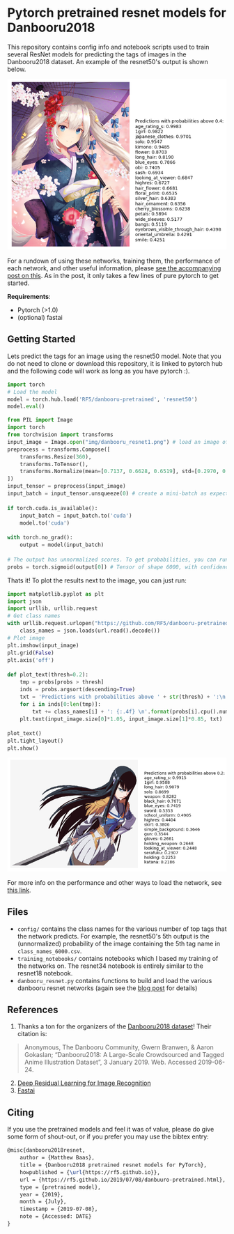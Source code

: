 # Pytorch pretrained resnet models for Danbooru2018
This repository contains config info and notebook scripts used to train several ResNet models for predicting the tags of images in the Danbooru2018 dataset. An example of the resnet50's output is shown below.

![img1](img/danbooru_resnet2.png)

For a rundown of using these networks, training them, the performance of each network, and other useful information, please [see the accompanying post on this](https://rf5.github.io/2019/07/08/danbuuro-pretrained.html). As in the post, it only takes a few lines of pure pytorch to get started. 

__Requirements__:
- Pytorch (>1.0)
- (optional) fastai

## Getting Started
Lets predict the tags for an image using the resnet50 model. Note that you do not need to clone or download this repository, it is linked to pytorch hub and the following code will work as long as you have pytorch :).
```python
import torch
# Load the model
model = torch.hub.load('RF5/danbooru-pretrained', 'resnet50')
model.eval()
```

```python
from PIL import Image
import torch
from torchvision import transforms
input_image = Image.open("img/danbooru_resnet1.png") # load an image of your choice
preprocess = transforms.Compose([
    transforms.Resize(360),
    transforms.ToTensor(),
    transforms.Normalize(mean=[0.7137, 0.6628, 0.6519], std=[0.2970, 0.3017, 0.2979]),
])
input_tensor = preprocess(input_image)
input_batch = input_tensor.unsqueeze(0) # create a mini-batch as expected by the model

if torch.cuda.is_available():
    input_batch = input_batch.to('cuda')
    model.to('cuda')

with torch.no_grad():
    output = model(input_batch)

# The output has unnormalized scores. To get probabilities, you can run a sigmoid on it.
probs = torch.sigmoid(output[0]) # Tensor of shape 6000, with confidence scores over Danbooru's top 6000 tags
```
Thats it! To plot the results next to the image, you can just run:
```python
import matplotlib.pyplot as plt
import json
import urllib, urllib.request
# Get class names
with urllib.request.urlopen("https://github.com/RF5/danbooru-pretrained/raw/master/config/class_names_6000.json") as url:
    class_names = json.loads(url.read().decode())
# Plot image
plt.imshow(input_image)
plt.grid(False)
plt.axis('off')

def plot_text(thresh=0.2):
    tmp = probs[probs > thresh]
    inds = probs.argsort(descending=True)
    txt = 'Predictions with probabilities above ' + str(thresh) + ':\n'
    for i in inds[0:len(tmp)]:
        txt += class_names[i] + ': {:.4f} \n'.format(probs[i].cpu().numpy())
    plt.text(input_image.size[0]*1.05, input_image.size[1]*0.85, txt)

plot_text()
plt.tight_layout()
plt.show()
```
![img2](img/danbooru_resnet1.png)

For more info on the performance and other ways to load the network, see [this link](https://rf5.github.io/2019/07/08/danbuuro-pretrained.html).

## Files
- `config/` contains the class names for the various number of top tags that the network predicts. For example, the resnet50's 5th output is the (unnormalized) probability of the image containing the 5th tag name in `class_names_6000.csv`.
- `training_notebooks/` contains notebooks which I based my training of the networks on. The resnet34 notebook is entirely similar to the resnet18 notebook.
- `danbooru_resnet.py` contains functions to build and load the various danbooru resnet networks (again see the [blog post](https://rf5.github.io/2019/07/08/danbuuro-pretrained.html) for details)

## References
1. Thanks a ton for the organizers of the [Danbooru2018 dataset](https://www.gwern.net/Danbooru2018)! Their citation is: 
> Anonymous, The Danbooru Community, Gwern Branwen, & Aaron Gokaslan; “Danbooru2018: A Large-Scale Crowdsourced and Tagged Anime Illustration Dataset”, 3 January 2019. Web. Accessed 2019-06-24. 
2. [Deep Residual Learning for Image Recognition](https://arxiv.org/abs/1512.03385)
3. [Fastai](https://docs.fast.ai)

## Citing
If you use the pretrained models and feel it was of value, please do give some form of shout-out, or if you prefer you may use the bibtex entry:
```tex
@misc{danbooru2018resnet,
    author = {Matthew Baas},
    title = {Danbooru2018 pretrained resnet models for PyTorch},
    howpublished = {\url{https://rf5.github.io}},
    url = {https://rf5.github.io/2019/07/08/danbuuro-pretrained.html},
    type = {pretrained model},
    year = {2019},
    month = {July},
    timestamp = {2019-07-08},
    note = {Accessed: DATE}
}

